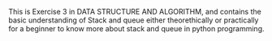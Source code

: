 This is Exercise 3 in DATA STRUCTURE AND ALGORITHM, and contains the basic understanding of Stack and queue either theorethically or practically for a beginner to know more about stack and queue in python programming.
